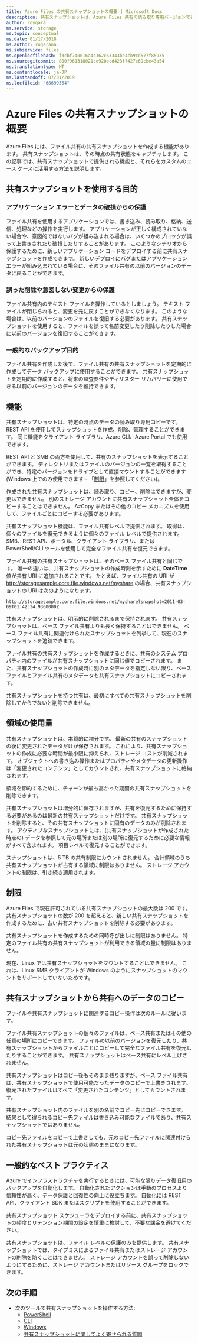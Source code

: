 ```yaml
---
title: Azure Files の共有スナップショットの概要 | Microsoft Docs
description: 共有スナップショットは、Azure Files 共有の読み取り専用バージョンであり、共有をバックアップする手段として特定の時点で取得されます。
author: roygara
ms.service: storage
ms.topic: conceptual
ms.date: 01/17/2018
ms.author: rogarana
ms.subservice: files
ms.openlocfilehash: f3cbf740016a4c162c63343be4cb9cd577f85935
ms.sourcegitcommit: 800f961318021ce920ecd423ff427e69cbe43a54
ms.translationtype: HT
ms.contentlocale: ja-JP
ms.lasthandoff: 07/31/2019
ms.locfileid: "68699354"
---
```

# <a name="overview-of-share-snapshots-for-azure-files"></a>Azure Files の共有スナップショットの概要 
Azure Files には、ファイル共有の共有スナップショットを作成する機能があります。 共有スナップショットは、その時点の共有状態をキャプチャします。 この記事では、共有スナップショットで提供される機能と、それらをカスタムのユース ケースに活用する方法を説明します。

## <a name="when-to-use-share-snapshots"></a>共有スナップショットを使用する目的

### <a name="protection-against-application-error-and-data-corruption"></a>アプリケーション エラーとデータの破損からの保護
ファイル共有を使用するアプリケーションでは、書き込み、読み取り、格納、送信、処理などの操作を実行します。 アプリケーションが正しく構成されていない場合や、意図的ではないバグが組み込まれる場合は、いくつかのブロックが誤って上書きされたり破損したりすることがあります。 このようなシナリオから保護するために、新しいアプリケーション コードをデプロイする前に共有スナップショットを作成できます。 新しいデプロイにバグまたはアプリケーション エラーが組み込まれている場合に、そのファイル共有の以前のバージョンのデータに戻ることができます。 

### <a name="protection-against-accidental-deletions-or-unintended-changes"></a>誤った削除や意図しない変更からの保護
ファイル共有内のテキスト ファイルを操作しているとしましょう。 テキスト ファイルが閉じられると、変更を元に戻すことができなくなります。 このような場合は、以前のバージョンのファイルを復旧する必要があります。 共有スナップショットを使用すると、ファイルを誤って名前変更したり削除したりした場合に以前のバージョンを復旧することができます。

### <a name="general-backup-purposes"></a>一般的なバックアップ目的
ファイル共有を作成した後で、ファイル共有の共有スナップショットを定期的に作成してデータ バックアップに使用することができます。 共有スナップショットを定期的に作成すると、将来の監査要件やディザスター リカバリーに使用できる以前のバージョンのデータを維持できます。

## <a name="capabilities"></a>機能
共有スナップショットは、特定の時点のデータの読み取り専用コピーです。 REST API を使用してスナップショットを作成、削除、管理することができます。 同じ機能をクライアント ライブラリ、Azure CLI、Azure Portal でも使用できます。 

REST API と SMB の両方を使用して、共有のスナップショットを表示することができます。 ディレクトリまたはファイルのバージョンの一覧を取得することができ、特定のバージョンをドライブとして直接マウントすることができます (Windows 上でのみ使用できます - 「[制限](#limits)」を参照してください)。 

作成された共有スナップショットは、読み取り、コピー、削除はできますが、変更はできません。 別のストレージ アカウントに共有スナップショット全体をコピーすることはできません。 AzCopy またはその他のコピー メカニズムを使用して、ファイルごとにコピーする必要があります。

共有スナップショット機能は、ファイル共有レベルで提供されます。 取得は、個々のファイルを復元できるように個々のファイル レベルで提供されます。 SMB、REST API、ポータル、クライアント ライブラリ、または PowerShell/CLI ツールを使用して完全なファイル共有を復元できます。

ファイル共有の共有スナップショットは、そのベース ファイル共有と同じです。 唯一の違いは、共有スナップショットの作成時刻を示すために **DateTime** 値が共有 URI に追加されることです。 たとえば、ファイル共有の URI が http://storagesample.core.file.windows.net/myshare の場合、共有スナップショットの URI は次のようになります。
```
http://storagesample.core.file.windows.net/myshare?snapshot=2011-03-09T01:42:34.9360000Z
```

共有スナップショットは、明示的に削除されるまで保持されます。 共有スナップショットは、ベース ファイル共有よりも長く保持することはできません。 ベース ファイル共有に関連付けられたスナップショットを列挙して、現在のスナップショットを追跡できます。 

ファイル共有の共有スナップショットを作成するときに、共有のシステム プロパティ内のファイルが共有スナップショットに同じ値でコピーされます。 また、共有スナップショットの作成時に別のメタデータを指定しない限り、ベース ファイルとファイル共有のメタデータも共有スナップショットにコピーされます。

共有スナップショットを持つ共有は、最初にすべての共有スナップショットを削除してからでないと削除できません。

## <a name="space-usage"></a>領域の使用量 
共有スナップショットは、本質的に増分です。 最新の共有のスナップショットの後に変更されたデータだけが保存されます。 これにより、共有スナップショットの作成に必要な時間が最小限に抑えられ、ストレージ コストが削減されます。 オブジェクトへの書き込み操作またはプロパティやメタデータの更新操作は「変更されたコンテンツ」としてカウントされ、共有スナップショットに格納されます。 

領域を節約するために、チャーンが最も高かった期間の共有スナップショットを削除できます。

共有スナップショットは増分的に保存されますが、共有を復元するために保持する必要があるのは最新の共有スナップショットだけです。 共有スナップショットを削除すると、その共有スナップショットに固有のデータのみが削除されます。 アクティブなスナップショットには、(共有スナップショットが作成された時点の) データを参照して元の場所または別の場所に復元するために必要な情報がすべて含まれます。 項目レベルで復元することができます。

スナップショットは、5 TB の共有制限にカウントされません。 合計領域のうち共有スナップショットが占有する領域に制限はありません。 ストレージ アカウントの制限は、引き続き適用されます。

## <a name="limits"></a>制限
Azure Files で現在許可されている共有スナップショットの最大数は 200 です。 共有スナップショットの数が 200 を超えると、新しい共有スナップショットを作成するために、古い共有スナップショットを削除する必要があります。 

共有スナップショットを作成するための同時呼び出しに制限はありません。 特定のファイル共有の共有スナップショットが利用できる領域の量に制限はありません。 

現在、Linux では共有スナップショットをマウントすることはできません。 これは、Linux SMB クライアントが Windows のようにスナップショットのマウントをサポートしていないためです。

## <a name="copying-data-back-to-a-share-from-share-snapshot"></a>共有スナップショットから共有へのデータのコピー
ファイルや共有スナップショットに関連するコピー操作は次のルールに従います。

ファイル共有スナップショットの個々のファイルは、ベース共有またはその他の任意の場所にコピーできます。 ファイルの以前のバージョンを復元したり、共有スナップショットからファイルごとにコピーして完全なファイル共有を復元したりすることができます。 共有スナップショットはベース共有にレベル上げされません。 

共有スナップショットはコピー後もそのまま残りますが、ベース ファイル共有は、共有スナップショットで使用可能だったデータのコピーで上書きされます。 復元されたファイルはすべて「変更されたコンテンツ」としてカウントされます。

共有スナップショット内のファイルを別の名前でコピー先にコピーできます。 結果として得られるコピー先ファイルは書き込み可能なファイルであり、共有スナップショットではありません。

コピー先ファイルをコピーで上書きしても、元のコピー先ファイルに関連付けられた共有スナップショットは元の状態のままになります。

## <a name="general-best-practices"></a>一般的なベスト プラクティス 
Azure でインフラストラクチャを実行するときには、可能な限りデータ復旧用のバックアップを自動化します。 自動化されたアクションは手動のプロセスより信頼性が高く、データ保護と回復性の向上に役立ちます。 自動化には REST API、クライアント SDK またはスクリプトを使用することができます。

共有スナップショット スケジューラをデプロイする前に、共有スナップショットの頻度とリテンション期間の設定を慎重に検討して、不要な課金を避けてください。

共有スナップショットは、ファイル レベルの保護のみを提供します。 共有スナップショットでは、タイプミスによるファイル共有またはストレージ アカウントの削除を防ぐことはできません。 ストレージ アカウントを誤って削除しないようにするために、ストレージ アカウントまたはリソース グループをロックできます。

## <a name="next-steps"></a>次の手順
- 次のツールで共有スナップショットを操作する方法:
    - [PowerShell](storage-how-to-use-files-powershell.md)
    - [CLI](storage-how-to-use-files-cli.md)
    - [Windows](storage-how-to-use-files-windows.md#accessing-share-snapshots-from-windows)
    - [共有スナップショットに関してよく寄せられる質問](storage-files-faq.md#share-snapshots)
